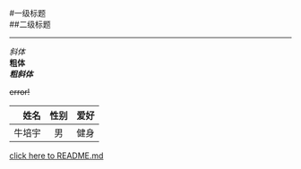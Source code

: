 #一级标题  
##二级标题  
***  
*斜体*  
**粗体**  
***粗斜体***  

~~error!~~  


|姓名|性别|爱好|  
-:|:-:|:-
|牛培宇|男|健身|  
  
[click here to README.md](README.md)

